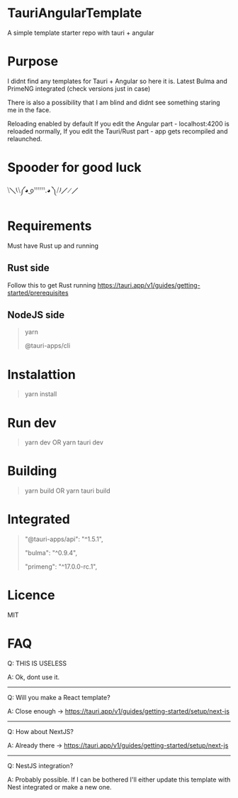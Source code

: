 # TauriAngularTemplate
A simple template starter repo with tauri + angular

# Purpose

I didnt find any templates for Tauri + Angular so here it is. Latest Bulma and PrimeNG integrated (check versions just in case)

There is also a possibility that I am blind and didnt see something staring me in the face.

Reloading enabled by default
If you edit the Angular part - localhost:4200 is reloaded normally,
If you edit the Tauri/Rust part - app gets recompiled and relaunched.

# Spooder for good luck

⧹╲⎝⧹༼◕ ͜oﱞﱞﱞﱞﱞﱞ.◕ ༽⧸⎠╱⟋╱


# Requirements

Must have Rust up and running

 ## Rust side
 Follow this to get Rust running
 https://tauri.app/v1/guides/getting-started/prerequisites

 ## NodeJS side
 >yarn
> 
 >@tauri-apps/cli
 
 # Instalattion

> yarn install
 # Run dev

> yarn dev  OR yarn tauri dev

 # Building
> yarn build OR yarn tauri build


# Integrated

>"@tauri-apps/api": "^1.5.1",
> 
>"bulma": "^0.9.4",
> 
>"primeng": "^17.0.0-rc.1",

# Licence
MIT

# FAQ

Q: THIS IS USELESS

A: Ok, dont use it.

-----

Q: Will you make a React template? 

A: Close enough -> https://tauri.app/v1/guides/getting-started/setup/next-js

-----

Q: How about NextJS?

A: Already there -> https://tauri.app/v1/guides/getting-started/setup/next-js

------

Q: NestJS integration?

A: Probably possible. If I can be bothered I'll either update this template with Nest integrated or make a new one.
